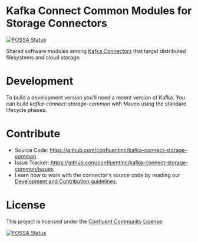 # Kafka Connect Common Modules for Storage Connectors

[![FOSSA Status](https://app.fossa.io/api/projects/git%2Bgithub.com%2Fconfluentinc%2Fkafka-connect-storage-common.svg?type=shield)](https://app.fossa.io/projects/git%2Bgithub.com%2Fconfluentinc%2Fkafka-connect-storage-common?ref=badge_shield)

Shared software modules among [Kafka Connectors](http://kafka.apache.org/documentation.html#connect) that target distributed filesystems and cloud storage.

# Development

To build a development version you'll need a recent version of Kafka. You can build
*kafka-connect-storage-common* with Maven using the standard lifecycle phases.


# Contribute

- Source Code: https://github.com/confluentinc/kafka-connect-storage-common
- Issue Tracker: https://github.com/confluentinc/kafka-connect-storage-common/issues
- Learn how to work with the connector's source code by reading our [Development and Contribution guidelines](CONTRIBUTING.md).


# License

This project is licensed under the [Confluent Community License](LICENSE).


[![FOSSA Status](https://app.fossa.io/api/projects/git%2Bgithub.com%2Fconfluentinc%2Fkafka-connect-storage-common.svg?type=large)](https://app.fossa.io/projects/git%2Bgithub.com%2Fconfluentinc%2Fkafka-connect-storage-common?ref=badge_large)

